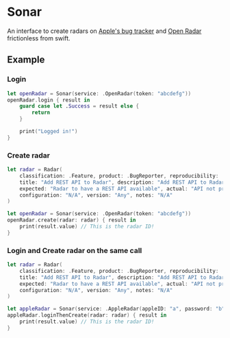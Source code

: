 # Sonar

An interface to create radars on [Apple's bug tracker](https://radar.apple.com)
and [Open Radar](https://openradar.appspot.com/) frictionless from swift.

## Example

### Login

```swift
let openRadar = Sonar(service: .OpenRadar(token: "abcdefg"))
openRadar.login { result in
    guard case let .Success = result else {
        return
    }

    print("Logged in!")
}
```

### Create radar

```swift
let radar = Radar(
    classification: .Feature, product: .BugReporter, reproducibility: .Always,
    title: "Add REST API to Radar", description: "Add REST API to Radar", steps: "N/A",
    expected: "Radar to have a REST API available", actual: "API not provided", 
    configuration: "N/A", version: "Any", notes: "N/A"
)

let openRadar = Sonar(service: .OpenRadar(token: "abcdefg"))
openRadar.create(radar: radar) { result in
    print(result.value) // This is the radar ID!
}
```

### Login and Create radar on the same call

```swift
let radar = Radar(
    classification: .Feature, product: .BugReporter, reproducibility: .Always,
    title: "Add REST API to Radar", description: "Add REST API to Radar", steps: "N/A",
    expected: "Radar to have a REST API available", actual: "API not provided",
    configuration: "N/A", version: "Any", notes: "N/A"
)

let appleRadar = Sonar(service: .AppleRadar(appleID: "a", password: "b"))
appleRadar.loginThenCreate(radar: radar) { result in
    print(result.value) // This is the radar ID!
}
```
